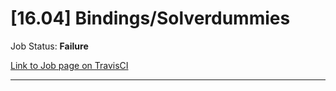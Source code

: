# [16.04] Bindings/Solverdummies

Job Status: **Failure**

[Link to Job page on TravisCI](https://travis-ci.org/precice/systemtests/jobs/641735051)

---
